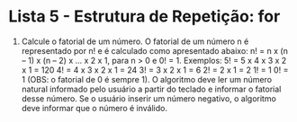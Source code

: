# Lista 5 - Estrutura de Repetição: for

1) Calcule o fatorial de um número. O fatorial de um número n é representado por n! e é
   calculado como apresentado abaixo:
   n! = n x (n – 1) x (n – 2) x ... x 2 x 1, para n > 0 e 0! = 1.
   Exemplos:
   5! = 5 x 4 x 3 x 2 x 1 = 120
   4! = 4 x 3 x 2 x 1 = 24
   3! = 3 x 2 x 1 = 6
   2! = 2 x 1 = 2
   1! = 1
   0! = 1 (OBS: o fatorial de 0 é sempre 1).
   O algoritmo deve ler um número natural informado pelo usuário a partir do teclado e
   informar o fatorial desse número. Se o usuário inserir um número negativo, o algoritmo
   deve informar que o número é inválido.